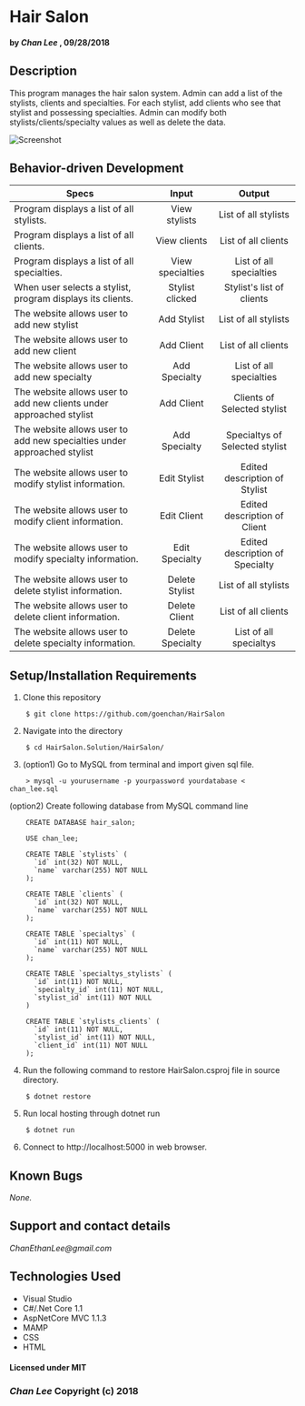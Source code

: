 # Hair Salon

#### by _Chan Lee_ , 09/28/2018

## Description

This program manages the hair salon system. Admin can add a list of the stylists, clients and specialties. For each stylist, add clients who see that stylist and possessing specialties. Admin can modify both stylists/clients/specialty values as well as delete the data.

![Screenshot](/HairSalon/wwwroot/img/thumbnail/homepage.png)

## Behavior-driven Development

| Specs    |  Input | Output |
| ------------- |:-------------: |:-------------: |
|  Program displays a list of all stylists.  | View stylists | List of all stylists |
|  Program displays a list of all clients.  | View clients | List of all clients |
|  Program displays a list of all specialties.  | View specialties | List of all specialties |
|  When user selects a stylist, program displays its clients.  | Stylist clicked | Stylist's list of clients |
| The website allows user to add new stylist | Add Stylist | List of all stylists |
| The website allows user to add new client | Add Client | List of all clients |
| The website allows user to add new specialty | Add Specialty | List of all specialties |
| The website allows user to add new clients under approached stylist | Add Client | Clients of Selected stylist |
| The website allows user to add new specialties under approached stylist | Add Specialty | Specialtys of Selected stylist |
| The website allows user to modify stylist information. | Edit Stylist | Edited description of Stylist |
| The website allows user to modify client information. | Edit Client | Edited description of Client |
| The website allows user to modify specialty information. | Edit Specialty | Edited description of Specialty |
| The website allows user to delete stylist information. | Delete Stylist | List of all stylists |
| The website allows user to delete client information. | Delete Client | List of all clients |
| The website allows user to delete specialty information. | Delete Specialty | List of all specialtys |


## Setup/Installation Requirements

1. Clone this repository
```
    $ git clone https://github.com/goenchan/HairSalon
```
2. Navigate into the directory
```
    $ cd HairSalon.Solution/HairSalon/
```
3. (option1) Go to MySQL from terminal and import given sql file.
```
    > mysql -u yourusername -p yourpassword yourdatabase < chan_lee.sql
```
   (option2) Create following database from MySQL command line
```
    CREATE DATABASE hair_salon;

    USE chan_lee;

    CREATE TABLE `stylists` (
      `id` int(32) NOT NULL,
      `name` varchar(255) NOT NULL
    );

    CREATE TABLE `clients` (
      `id` int(32) NOT NULL,
      `name` varchar(255) NOT NULL
    );

    CREATE TABLE `specialtys` (
      `id` int(11) NOT NULL,
      `name` varchar(255) NOT NULL
    );

    CREATE TABLE `specialtys_stylists` (
      `id` int(11) NOT NULL,
      `specialty_id` int(11) NOT NULL,
      `stylist_id` int(11) NOT NULL
    )

    CREATE TABLE `stylists_clients` (
      `id` int(11) NOT NULL,
      `stylist_id` int(11) NOT NULL,
      `client_id` int(11) NOT NULL
    );
```
4. Run the following command to restore HairSalon.csproj file in source directory.
```
    $ dotnet restore
```
5. Run local hosting through dotnet run
```
    $ dotnet run
```
6. Connect to http://localhost:5000 in web browser.


## Known Bugs

*None.*


## Support and contact details

_ChanEthanLee@gmail.com_

## Technologies Used

* Visual Studio
* C#/.Net Core 1.1
* AspNetCore MVC 1.1.3
* MAMP
* CSS
* HTML

#### Licensed under MIT

### _Chan Lee_ Copyright (c) 2018
